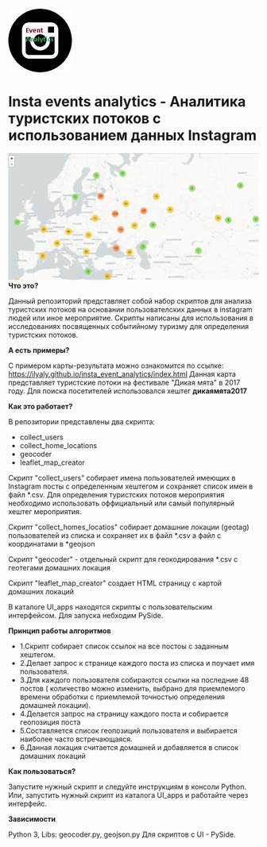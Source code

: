 ![](/ui_apps/insta.jpg)
# Insta events analytics - Аналитика туристских потоков c использованием данных Instagram
![](/docs/clust_map.jpg)
**Что это?**

Данный репозиторий представляет собой набор скриптов для анализа туристских потоков на основании пользователских данных в  instagram людей или иное мероприятие.
Скрипты написаны для использования в исследованиях посвященных событийному туризму для определения туристских потоков.

**А есть примеры?**

С примером карты-результата можно ознакомится по ссылке: https://ilyaly.github.io/insta_event_analytics/index.html
Данная карта представляет туристские потоки на фестивале "Дикая мята" в 2017 году. Для поиска посетителей использовался хештег **дикаямята2017**

**Как это работает?**

В репозитории представлены два скрипта:
- collect_users
- collect_home_locations
- geocoder
- leaflet_map_creator

Скрипт "collect_users" собирает имена пользователей имеющих в Instagram посты с определенным хештегом и сохраняет список имен в файл *.csv.
Для определения туристских потоков мероприятия необходимо использовать оффициальный или самый популярный хештег мероприятия.

Скрипт "collect_homes_locatios" собирает домашние локации (geotag) пользователей из списка и сохраняет их в файл *.csv а файл с координатами в *geojson

Скрипт "geocoder" - отдельный скрипт для геокодирования *.csv с геотегами домашних локация

Скрипт "leaflet_map_creator" создает HTML страницу с картой домашних локаций

В каталоге UI_apps находятся скрипты с пользовательским интерфейсом. Для запуска небходим PySide.

**Принцип работы алгоритмов**

- 1.Скрипт собирает список ссылок на все постоы с заданным хештегом. 
- 2.Делает запрос к странице каждого поста из списка и поучает имя пользователя.
- 3.Для каждого пользователя собираются ссылки на последние 48 постов ( количество можно изменить, выбрано для приемлемого времени обработки с приемлемой точностью определения домашней локации).
- 4.Делается запрос на страницу каждого поста и собирается геопозиция поста
- 5.Составляется список геопозиций пользователя и выбирается наиболее часто встречающаяся.
- 6.Данная локация считается домашней и добавляется в список домашних локаций

**Как пользоваться?**

Запустите нужный скрипт и следуйте инструкциям в консоли Python.
Или, запустить нужный скрипт из каталога UI_apps и работайте через интерфейс.


**Зависимости**

Python 3,
Libs: geocoder.py, geojson.py
Для скриптов с UI - PySide.
